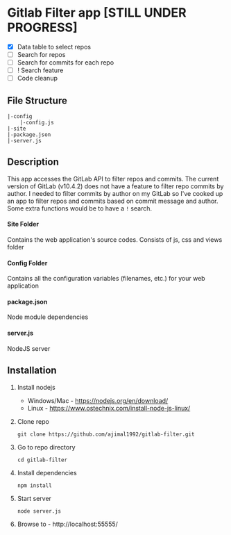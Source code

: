 # Gitlab Filter app [STILL UNDER PROGRESS]
- [x] Data table to select repos
- [ ] Search for repos
- [ ] Search for commits for each repo
- [ ] ! Search feature
- [ ] Code cleanup
## File Structure
    |-config
        |-config.js
    |-site
    |-package.json
    |-server.js

## Description
This app accesses the GitLab API to filter repos and commits. The current version of  GitLab (v10.4.2) does not have a feature to filter repo commits by author. I needed to filter commits by author on my GitLab so I've cooked up an app to filter repos and commits based on commit message and author. Some extra functions would be to have a `!` search.
#### Site Folder
Contains the web application's source codes. Consists of js, css and views folder
#### Config Folder
Contains all the configuration variables (filenames, etc.) for your web application
#### package.json
Node module dependencies
#### server.js
NodeJS server

## Installation
1. Install nodejs
    - Windows/Mac - https://nodejs.org/en/download/
    - Linux - https://www.ostechnix.com/install-node-js-linux/
2. Clone repo

       git clone https://github.com/ajimal1992/gitlab-filter.git
3. Go to repo directory

       cd gitlab-filter
4. Install dependencies

       npm install
5. Start server

       node server.js
6. Browse to - http://localhost:55555/

